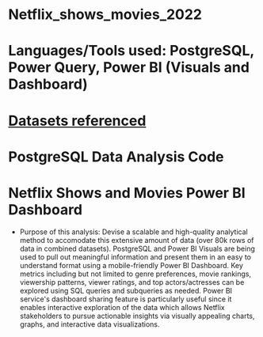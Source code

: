 # **Netflix_shows_movies_2022**

# **Languages/Tools used**: PostgreSQL, Power Query, Power BI (Visuals and Dashboard) 
# [Datasets referenced](https://www.kaggle.com/datasets/victorsoeiro/netflix-tv-shows-and-movies?select=titles.csv)
# PostgreSQL Data Analysis Code
# Netflix Shows and Movies Power BI Dashboard 

* Purpose of this analysis: Devise a scalable and high-quality analytical method to accomodate this extensive amount of data (over 80k rows of data in combined datasets). PostgreSQL and Power BI Visuals are being used to pull out meaningful information and present them in an easy to understand format using a mobile-friendly Power BI Dashboard. Key metrics including but not limited to genre preferences, movie rankings, viewership patterns, viewer ratings, and top actors/actresses can be explored using SQL queries and subqueries as needed. Power BI service's dashboard sharing feature is particularly useful since it enables interactive exploration of the data which allows Netflix stakeholders to pursue actionable insights via visually appealing charts, graphs, and interactive data visualizations.       

